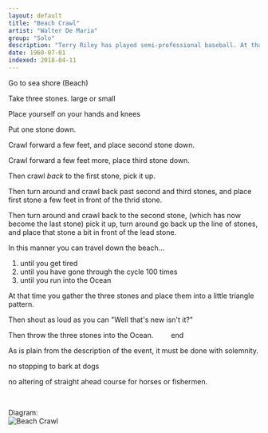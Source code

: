 ```yaml
---
layout: default
title: "Beach Crawl"
artist: "Walter De Maria"
group: "Solo"
description: "Terry Riley has played semi-professional baseball. At that time he did not realize how great he was."
date: 1960-07-01
indexed: 2018-04-11
---
```

Go to sea shore (Beach)

Take three stones. large or small

Place yourself on your hands and knees

Put one stone down.

Crawl forward a few feet, and place second stone down.

Crawl forward a few feet more, place third stone down.

Then crawl *back* to the first stone, pick it up.

Then turn around and crawl back past second and third stones, and place first stone a few feet in front of the thrid stone.

Then turn around and crawl back to the second stone, (which has now become the last stone) pick it up, turn around go back up the line of stones, and place that stone a bit in front of the lead stone.

In this manner you can travel down the beach...
1. until you get tired
2. until you have gone through the cycle 100 times
3. until you run into the Ocean

At that time you gather the three stones and place them into a little triangle pattern.

Then shout as loud as you can "Well that's new isn't it?"

Then throw the three stones into the Ocean. &nbsp; &nbsp; &nbsp; &nbsp; end

As is plain from the description of the event, it must be done with solemnity.

no stopping to bark at dogs

no altering of straight ahead course for horses or fishermen.

<br>

Diagram: <br>
![Beach Crawl](https://activities-index.github.io/assets/beach%20crawl%20diagram.svg)
